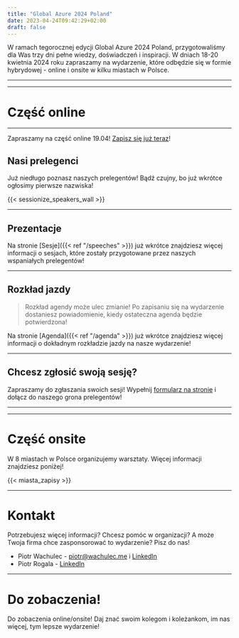 ```yaml
---
title: "Global Azure 2024 Poland"
date: 2023-04-24T09:42:29+02:00
draft: false
---
```


<!-- {{< paige/image alt="Landscape" class="object-fit-cover rounded-4 shadow" fetchpriority="high" height="45rem" loading="eager" process="webp" src="/images/GlobalAzure2023WarsawWhiteEvenea.png" width="100%" >}} -->
<!-- {{< paige/image alt="Landscape" class="object-fit-cover rounded-4 shadow" fetchpriority="high" height="45rem" loading="eager" process="webp" src="/images/GlobalAzurePolandOnline-500x500.png" style="margin-left: auto;margin-right: auto;" >}} -->

W ramach tegorocznej edycji Global Azure 2024 Poland, przygotowaliśmy dla Was trzy dni pełne wiedzy, doświadczeń i inspiracji. W dniach 18-20 kwietnia 2024 roku zapraszamy na wydarzenie, które odbędzie się w formie hybrydowej - online i onsite w kilku miastach w Polsce.

---
---

# Część online

---

Zapraszamy na część online 19.04! [Zapisz się już teraz](https://www.eventbrite.com/e/global-azure-2024-poland-on-line-tickets-843540521407)!

## Nasi prelegenci

<!-- Poznaj naszych prelegentów! -->
Już niedługo poznasz naszych prelegentów! Bądź czujny, bo już wkrótce ogłosimy pierwsze nazwiska!

{{< sessionize_speakers_wall >}}

<!-- Więcej informacji znajdziesz w zakładce [Prelegenci]({{< ref "/speakers" >}}). -->

---

## Prezentacje

Na stronie [Sesje]({{< ref "/speeches" >}}) już wkrótce znajdziesz więcej informacji o sesjach, które zostały przygotowane przez naszych wspaniałych prelegentów!

---

## Rozkład jazdy

> Rozkład agendy może ulec zmianie! Po zapisaniu się na wydarzenie dostaniesz powiadomienie, kiedy ostateczna agenda będzie potwierdzona!

Na stronie [Agenda]({{< ref "/agenda" >}}) już wkrótce znajdziesz więcej informacji o dokładnym rozkładzie jazdy na nasze wydarzenie!

---

## Chcesz zgłosić swoją sesję?

Zapraszamy do zgłaszania swoich sesji! Wypełnij [formularz na stronie](https://sessionize.com/global-azure-2024-poland-on-line/) i dołącz do naszego grona prelegentów!

---
---

# Część onsite

W 8 miastach w Polsce organizujemy warsztaty. Więcej informacji znajdziesz poniżej!

{{< miasta_zapisy >}}

---

# Kontakt

Potrzebujesz więcej informacji? Chcesz pomóc w organizacji? A może Twoja firma chce zasponsorować to wydarzenie? Pisz do nas!

- Piotr Wachulec - [piotr@wachulec.me](mailto:piotr@wachulec.me) i [LinkedIn](https://www.linkedin.com/in/piotrwachulec/)
- Piotr Rogala - [LinkedIn](https://www.linkedin.com/in/rogalapiotr/)

---

# Do zobaczenia!

Do zobaczenia online/onsite! Daj znać swoim kolegom i koleżankom, im nas więcej, tym lepsze wydarzenie!
